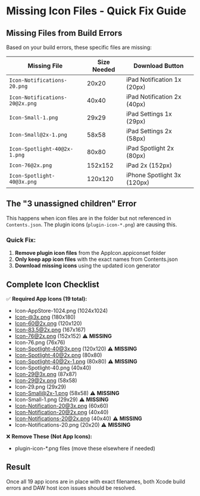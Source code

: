 # Missing Icon Files - Quick Fix Guide

## Missing Files from Build Errors

Based on your build errors, these specific files are missing:

| Missing File | Size Needed | Download Button |
|-------------|-------------|-----------------|
| `Icon-Notifications-20.png` | 20x20 | iPad Notification 1x (20px) |
| `Icon-Notifications-20@2x.png` | 40x40 | iPad Notification 2x (40px) |
| `Icon-Small-1.png` | 29x29 | iPad Settings 1x (29px) |
| `Icon-Small@2x-1.png` | 58x58 | iPad Settings 2x (58px) |
| `Icon-Spotlight-40@2x-1.png` | 80x80 | iPad Spotlight 2x (80px) |
| `Icon-76@2x.png` | 152x152 | iPad 2x (152px) |
| `Icon-Spotlight-40@3x.png` | 120x120 | iPhone Spotlight 3x (120px) |

## The "3 unassigned children" Error

This happens when icon files are in the folder but not referenced in `Contents.json`. The plugin icons (`plugin-icon-*.png`) are causing this.

### Quick Fix:
1. **Remove plugin icon files** from the AppIcon.appiconset folder
2. **Only keep app icon files** with the exact names from Contents.json
3. **Download missing icons** using the updated icon generator

## Complete Icon Checklist

✅ **Required App Icons (19 total):**
- Icon-AppStore-1024.png (1024x1024)
- Icon-@3x.png (180x180)  
- Icon-60@2x.png (120x120)
- Icon-83.5@2x.png (167x167)
- Icon-76@2x.png (152x152) ⚠️ **MISSING**
- Icon-76.png (76x76)
- Icon-Spotlight-40@3x.png (120x120) ⚠️ **MISSING**
- Icon-Spotlight-40@2x.png (80x80)
- Icon-Spotlight-40@2x-1.png (80x80) ⚠️ **MISSING**
- Icon-Spotlight-40.png (40x40)
- Icon-29@3x.png (87x87)
- Icon-29@2x.png (58x58)
- Icon-29.png (29x29)
- Icon-Small@2x-1.png (58x58) ⚠️ **MISSING**
- Icon-Small-1.png (29x29) ⚠️ **MISSING**
- Icon-Notification-20@3x.png (60x60)
- Icon-Notification-20@2x.png (40x40)
- Icon-Notifications-20@2x.png (40x40) ⚠️ **MISSING**
- Icon-Notifications-20.png (20x20) ⚠️ **MISSING**

❌ **Remove These (Not App Icons):**
- plugin-icon-*.png files (move these elsewhere if needed)

## Result
Once all 19 app icons are in place with exact filenames, both Xcode build errors and DAW host icon issues should be resolved.